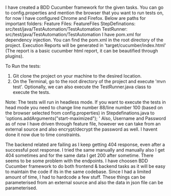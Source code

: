 I have created a BDD Cucumber framework for the given tasks.
You can go to config.properties and mention the browser that you want to run tests on, for now I have configured Chrome and Firefox.
Below are paths for important folders:
Feature Files: FeatureFiles
StepDefinations: src/test/java/TestAutomation/TestAutomation
TestRunner: src/test/java/TestAutomation/TestAutomation
I have pom.xml for dependency injection. You can find the pom.xml in the root directory of the project.
Execution Reports will be generated in 'target/cucumber/index.html' (The report is a basic cucumber html report, it can be beautified through plugins).

To Run the tests:
1. Git clone the project on your machine to the desired location.
2. On the Terminal, go to the root directory of the project and execute 'mvn test'. Optionally, we can also execute the TestRunner.java class to execute the tests.

Note: The tests will run in headless mode. If you want to execute the tests in head mode you need to change line number 88/line number 100 (based on the browser selected from config.properties) in Stepdefinations.java to 'options.addArguments("start-maximized"); '
Also, Username and Password as of now I have driven through feature file, however we can take from an external source and also encrypt/decrypt the password as well. I havent done it now due to time constraints.

The backend related are failing as I keep getting 404 response, even after a successful post response. I tried the same manually and manually also I get 404 sometimes and for the same data I get 200 after sometime. There seems to be some problem with the endpoints.
I have choosen BDD Cucumber framework to do both frontend & backend tasks as it will be easy to maintain the code if its in the same codebase.
Since I had a limited amount of time, I had to hardcode a few stuff. These things can be parameterised from an external source and also the data in json file can be parameterised.